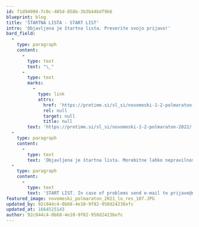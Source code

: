 ```yaml
---
id: f1d94098-7c0c-405d-858b-3b3b44bdf9b6
blueprint: blog
title: 'ŠTARTNA LISTA - START LIST'
intro: 'Objavljena je štartna lista. Preverite svojo prijavo!'
bard_field:
  -
    type: paragraph
    content:
      -
        type: text
        text: "\_"
      -
        type: text
        marks:
          -
            type: link
            attrs:
              href: 'https://protime.si/sl_si/novomeski-1-2-polmaraton-2022/'
              rel: null
              target: null
              title: null
        text: 'https://protime.si/sl_si/novomeski-1-2-polmaraton-2022/'
  -
    type: paragraph
    content:
      -
        type: text
        text: 'Objavljena je štartna lista. Morebitne lahko nepravilnosti sporočite na prijave@novomesto21.si'
  -
    type: paragraph
    content:
      -
        type: text
        text: 'START LIST. In case of problems send e-mail to prijave@novomesto21.si'
featured_image: novomeski_polmaraton_2021_lo_res_107.JPG
updated_by: 92c844c4-0b68-4e10-9f82-950d24236efc
updated_at: 1664525143
author: 92c844c4-0b68-4e10-9f82-950d24236efc
---
```

